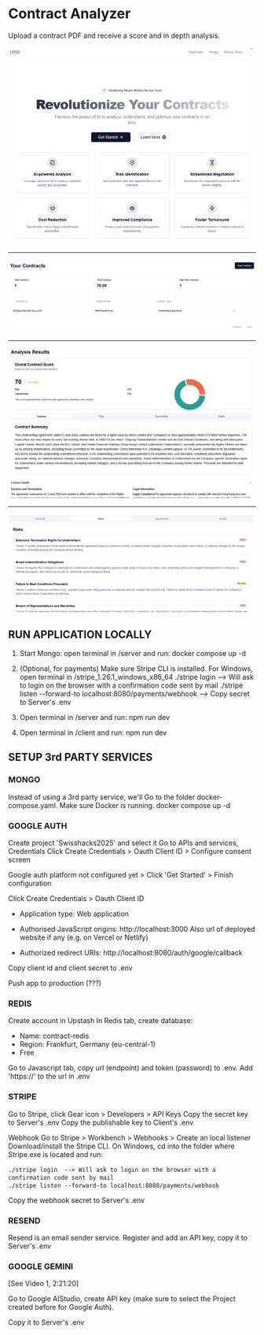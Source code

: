 # Contract Analyzer
Upload a contract PDF and receive a score and in depth analysis.

![homepage](pictures/homepage.png)
____________________________________________
![dashboard](pictures/dashboard.png)
____________________________________________
![analysis results](pictures/analysis_results.png)
____________________________________________
![risks](pictures/risks.png)


## RUN APPLICATION LOCALLY

1) Start Mongo: open terminal in /server and run: docker compose up -d

2) (Optional, for payments)
Make sure Stripe CLI is installed. For Windows, open terminal in /stripe_1.26.1_windows_x86_64
./stripe login      --> Will ask to login on the browser with a confirmation code sent by mail
./stripe listen --forward-to localhost:8080/payments/webhook   --> Copy secret to Server's .env

3) Open terminal in /server and run: npm run dev

4) Open terminal in /client and run: npm run dev



## SETUP 3rd PARTY SERVICES

### MONGO
Instead of using a 3rd party service, we'll 
Go to the folder docker-compose.yaml. Make sure Docker is running.
docker compose up -d

### GOOGLE AUTH
Create project 'Swisshacks2025' and select it
Go to APIs and services, Credentials
Click Create Credentials > Oauth Client ID > Configure consent screen

Google auth platform not configured yet > Click 'Get Started' > Finish configuration

Click Create Credentials > Oauth Client ID
  - Application type: Web application
  - Authorised JavaScript origins: http://localhost:3000
                                   Also url of deployed website if any (e.g. on Vercel or Netlify)

  - Authorized redirect URIs: http://localhost:8080/auth/google/callback

Copy client id and client secret to .env

Push app to production (???)

### REDIS
Create account in Upstash
In Redis tab, create database:
  - Name: contract-redis
  - Region: Frankfurt, Germany (eu-central-1)
  - Free

Go to Javascript tab, copy url (endpoint) and token (password) to .env.
Add 'https://' to the url in .env

### STRIPE
Go to Stripe, click Gear icon > Developers > API Keys
Copy the secret key to Server's .env
Copy the publishable key to Client's .env

Webhook
Go to Stripe > Workbench > Webhooks > Create an local listener
Download/install the Stripe CLI. On Windows, cd into the folder where Stripe.exe is located and run:

    ./stripe login  --> Will ask to login on the browser with a confirmation code sent by mail
    ./stripe listen --forward-to localhost:8080/payments/webhook
Copy the webhook secret to Server's .env

### RESEND
Resend is an email sender service.
Register and add an API key, copy it to Server's .env

### GOOGLE GEMINI
[See Video 1, 2:21:20]

Go to Google AIStudio, create API key (make sure to select the Project created before for Google Auth).

Copy it to Server's .env